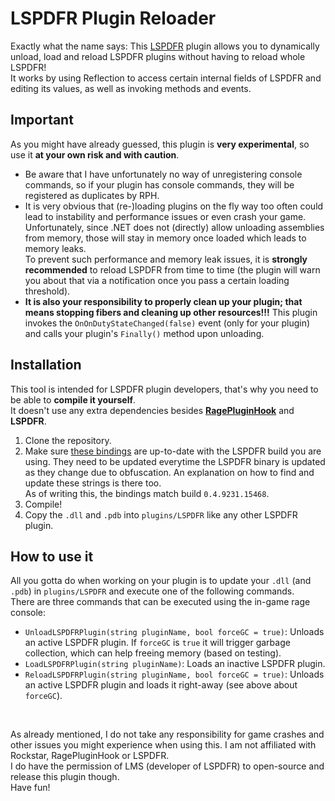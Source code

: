# LSPDFR Plugin Reloader

Exactly what the name says: This [LSPDFR](https://www.lcpdfr.com/) plugin allows you to dynamically unload, load and reload LSPDFR plugins without having to reload whole LSPDFR!\
It works by using Reflection to access certain internal fields of LSPDFR and editing its values, as well as invoking methods and events.

## Important
As you might have already guessed, this plugin is **very experimental**, so use it **at your own risk and with caution**.
- Be aware that I have unfortunately no way of unregistering console commands, so if your plugin has console commands, they will be registered as duplicates by RPH.
- It is very obvious that (re-)loading plugins on the fly way too often could lead to instability and performance issues or even crash your game.\
  Unfortunately, since .NET does not (directly) allow unloading assemblies from memory, those will stay in memory once loaded which leads to memory leaks.\
  To prevent such performance and memory leak issues, it is **strongly recommended** to reload LSPDFR from time to time (the plugin will warn you about that via a notification once you pass a certain loading threshold).
- **It is also your responsibility to properly clean up your plugin; that means stopping fibers and cleaning up other resources!!!** This plugin invokes the `OnOnDutyStateChanged(false)` event (only for your plugin) and calls your plugin's `Finally()` method upon unloading.

## Installation
This tool is intended for LSPDFR plugin developers, that's why you need to be able to **compile it yourself**.\
It doesn't use any extra dependencies besides [**RagePluginHook**](https://ragepluginhook.net/) and **LSPDFR**.
1. Clone the repository.
2. Make sure [these bindings](https://github.com/Sprayxe/LSPDFRPluginReloader/blob/master/Engine/PluginManager.cs#L19) are up-to-date with the LSPDFR build you are using.
They need to be updated everytime the LSPDFR binary is updated as they change due to obfuscation. An explanation on how to find and update these strings is there too.\
As of writing this, the bindings match build `0.4.9231.15468`.
3. Compile!
4. Copy the `.dll` and `.pdb` into `plugins/LSPDFR` like any other LSPDFR plugin.

## How to use it
All you gotta do when working on your plugin is to update your `.dll` (and `.pdb`) in `plugins/LSPDFR` and execute one of the following commands.\
There are three commands that can be executed using the in-game rage console:
- `UnloadLSPDFRPlugin(string pluginName, bool forceGC = true)`: Unloads an active LSPDFR plugin. If `forceGC` is `true` it will trigger garbage collection, which can help freeing memory (based on testing).
- `LoadLSPDFRPlugin(string pluginName)`: Loads an inactive LSPDFR plugin.
- `ReloadLSPDFRPlugin(string pluginName, bool forceGC = true)`: Unloads an active LSPDFR plugin and loads it right-away (see above about `forceGC`).
<br>

As already mentioned, I do not take any responsibility for game crashes and other issues you might experience when using this. I am not affiliated with Rockstar, RagePluginHook or LSPDFR.\
I do have the permission of LMS (developer of LSPDFR) to open-source and release this plugin though.\
Have fun!
